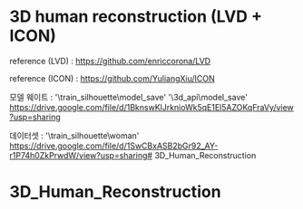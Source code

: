 # 3D human reconstruction (LVD + ICON)

reference (LVD) : 
https://github.com/enriccorona/LVD

reference (ICON) : 
https://github.com/YuliangXiu/ICON

모델 웨이트 : 
'\train_silhouette\model_save'
'\3d_api\model_save'
https://drive.google.com/file/d/1BknswKlJrknioWk5qE1El5AZOKqFraVy/view?usp=sharing

데이터셋 : 
'\train_silhouette\woman'
https://drive.google.com/file/d/1SwCBxASB2bGr92_AY-r1P74h0ZkPrwdW/view?usp=sharing# 3D_Human_Reconstruction
# 3D_Human_Reconstruction

